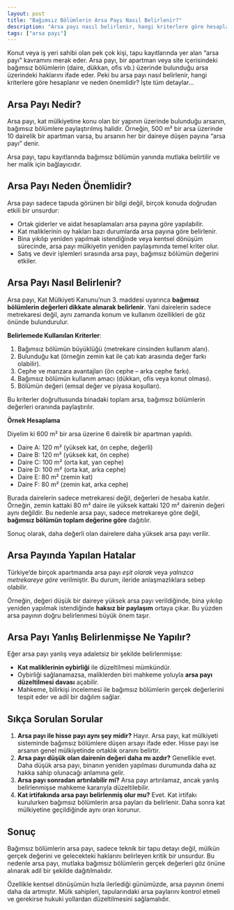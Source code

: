 ```yaml
---
layout: post
title: "Bağımsız Bölümlerin Arsa Payı Nasıl Belirlenir?"
description: "Arsa payı nasıl belirlenir, hangi kriterlere göre hesaplanır ve neden önemlidir?"
tags: ["arsa payı"]
---
```


Konut veya iş yeri sahibi olan pek çok kişi, tapu kayıtlarında yer alan “arsa payı” kavramını merak eder. Arsa payı, bir apartman veya site içerisindeki bağımsız bölümlerin (daire, dükkan, ofis vb.) üzerinde bulunduğu arsa üzerindeki haklarını ifade eder. Peki bu arsa payı nasıl belirlenir, hangi kriterlere göre hesaplanır ve neden önemlidir? İşte tüm detaylar…

## Arsa Payı Nedir?

Arsa payı, kat mülkiyetine konu olan bir yapının üzerinde bulunduğu arsanın, bağımsız bölümlere paylaştırılmış halidir. Örneğin, 500 m² bir arsa üzerinde 10 dairelik bir apartman varsa, bu arsanın her bir daireye düşen payına “arsa payı” denir.

Arsa payı, tapu kayıtlarında bağımsız bölümün yanında mutlaka belirtilir ve her malik için bağlayıcıdır.

## Arsa Payı Neden Önemlidir?

Arsa payı sadece tapuda görünen bir bilgi değil, birçok konuda doğrudan etkili bir unsurdur:

- Ortak giderler ve aidat hesaplamaları arsa payına göre yapılabilir.
- Kat maliklerinin oy hakları bazı durumlarda arsa payına göre belirlenir.
- Bina yıkılıp yeniden yapılmak istendiğinde veya kentsel dönüşüm sürecinde, arsa payı mülkiyetin yeniden paylaşımında temel kriter olur.
- Satış ve devir işlemleri sırasında arsa payı, bağımsız bölümün değerini etkiler.

## Arsa Payı Nasıl Belirlenir?

Arsa payı, Kat Mülkiyeti Kanunu’nun 3. maddesi uyarınca **bağımsız bölümlerin değerleri dikkate alınarak belirlenir**. Yani dairelerin sadece metrekaresi değil, aynı zamanda konum ve kullanım özellikleri de göz önünde bulundurulur.

**Belirlemede Kullanılan Kriterler**:

1. Bağımsız bölümün büyüklüğü (metrekare cinsinden kullanım alanı).
2. Bulunduğu kat (örneğin zemin kat ile çatı katı arasında değer farkı olabilir).
3. Cephe ve manzara avantajları (ön cephe – arka cephe farkı).
4. Bağımsız bölümün kullanım amacı (dükkan, ofis veya konut olması).
5. Bölümün değeri (emsal değer ve piyasa koşulları).

Bu kriterler doğrultusunda binadaki toplam arsa, bağımsız bölümlerin değerleri oranında paylaştırılır.

**Örnek Hesaplama**

Diyelim ki 600 m² bir arsa üzerine 6 dairelik bir apartman yapıldı.

- Daire A: 120 m² (yüksek kat, ön cephe, değerli)
- Daire B: 120 m² (yüksek kat, ön cephe)
- Daire C: 100 m² (orta kat, yan cephe)
- Daire D: 100 m² (orta kat, arka cephe)
- Daire E: 80 m² (zemin kat)
- Daire F: 80 m² (zemin kat, arka cephe)

Burada dairelerin sadece metrekaresi değil, değerleri de hesaba katılır. Örneğin, zemin kattaki 80 m² daire ile yüksek kattaki 120 m² dairenin değeri aynı değildir. Bu nedenle arsa payı, sadece metrekareye göre değil, **bağımsız bölümün toplam değerine göre** dağıtılır.

Sonuç olarak, daha değerli olan dairelere daha yüksek arsa payı verilir.

## Arsa Payında Yapılan Hatalar

Türkiye’de birçok apartmanda arsa payı *eşit olarak* veya *yalnızca metrekareye göre* verilmiştir. Bu durum, ileride anlaşmazlıklara sebep olabilir.

Örneğin, değeri düşük bir daireye yüksek arsa payı verildiğinde, bina yıkılıp yeniden yapılmak istendiğinde **haksız bir paylaşım** ortaya çıkar. Bu yüzden arsa payının doğru belirlenmesi büyük önem taşır.

## Arsa Payı Yanlış Belirlenmişse Ne Yapılır?

Eğer arsa payı yanlış veya adaletsiz bir şekilde belirlenmişse:

- **Kat maliklerinin oybirliği** ile düzeltilmesi mümkündür.
- Oybirliği sağlanamazsa, maliklerden biri mahkeme yoluyla **arsa payı düzeltilmesi davası** açabilir.
- Mahkeme, bilirkişi incelemesi ile bağımsız bölümlerin gerçek değerlerini tespit eder ve adil bir dağılım sağlar.

## Sıkça Sorulan Sorular

1. **Arsa payı ile hisse payı aynı şey midir?** Hayır. Arsa payı, kat mülkiyeti sisteminde bağımsız bölümlere düşen arsayı ifade eder. Hisse payı ise arsanın genel mülkiyetinde ortaklık oranını belirtir.
2. **Arsa payı düşük olan dairenin değeri daha mı azdır?** Genellikle evet. Daha düşük arsa payı, binanın yeniden yapılması durumunda daha az hakka sahip olunacağı anlamına gelir.
3. **Arsa payı sonradan artırılabilir mi?** Arsa payı artırılamaz, ancak yanlış belirlenmişse mahkeme kararıyla düzeltilebilir.
4. **Kat irtifakında arsa payı belirlenmiş olur mu?** Evet. Kat irtifakı kurulurken bağımsız bölümlerin arsa payları da belirlenir. Daha sonra kat mülkiyetine geçildiğinde aynı oran korunur.

## Sonuç

Bağımsız bölümlerin arsa payı, sadece teknik bir tapu detayı değil, mülkün gerçek değerini ve gelecekteki haklarını belirleyen kritik bir unsurdur. Bu nedenle arsa payı, mutlaka bağımsız bölümlerin gerçek değerleri göz önüne alınarak adil bir şekilde dağıtılmalıdır.

Özellikle kentsel dönüşümün hızla ilerlediği günümüzde, arsa payının önemi daha da artmıştır. Mülk sahipleri, tapularındaki arsa paylarını kontrol etmeli ve gerekirse hukuki yollardan düzeltilmesini sağlamalıdır.